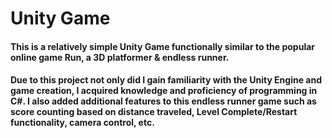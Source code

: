 # Unity Game
<p><h4>This is a relatively simple Unity Game functionally similar to the popular online game Run, a 3D platformer & endless runner.</h4></p>

<h4>Due to this project not only did I gain familiarity with the Unity Engine and game creation, I acquired 
knowledge and proficiency of programming in C#. I also added additional features to this endless runner game
such as score counting based on distance traveled, Level Complete/Restart functionality, camera control, etc.</h4>
